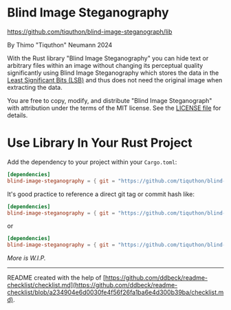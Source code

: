 # Blind Image Steganography

https://github.com/tiquthon/blind-image-steganograph/lib

By Thimo "Tiquthon" Neumann 2024

With the Rust library "Blind Image Steganography" you can hide text or arbitrary files within an image without changing its perceptual quality significantly using Blind Image Steganography which stores the data in the [Least Significant Bits (LSB)](https://en.wikipedia.org/wiki/Bit_numbering#Least_significant_bit) and thus does not need the original image when extracting the data.

You are free to copy, modify, and distribute "Blind Image Steganograph" with attribution under the terms of the MIT license.
See the [LICENSE file](./LICENSE) for details.

# Use Library In Your Rust Project

Add the dependency to your project within your `Cargo.toml`:
```toml
[dependencies]
blind-image-steganography = { git = "https://github.com/tiquthon/blind-image-steganograph.git" }
```

It's good practice to reference a direct git tag or commit hash like:
```toml
[dependencies]
blind-image-steganography = { git = "https://github.com/tiquthon/blind-image-steganograph.git", tag = "v0.0.0" }
```
or
```toml
[dependencies]
blind-image-steganography = { git = "https://github.com/tiquthon/blind-image-steganograph.git", rev = "abcdefgh" }
```

*More is W.I.P.*

---

README created with the help of [https://github.com/ddbeck/readme-checklist/checklist.md](https://github.com/ddbeck/readme-checklist/blob/a234904e6d0030fe4f56f26fa1ba6e4d300b39ba/checklist.md).
